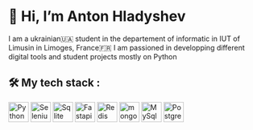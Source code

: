 # 👋 Hi, I’m Anton Hladyshev

I am a ukrainian🇺🇦 student  in the departement of informatic in IUT of Limusin in Limoges, France🇫🇷
I am passioned in developping different digital tools and student projects mostly on Python


## **🛠 My tech stack :**
<p align="left">
  <img src="https://cdn.jsdelivr.net/npm/simple-icons@v5/icons/python.svg" alt="Python" width="40" height="40" margin="10px">
  <img src="https://cdn.jsdelivr.net/npm/simple-icons@v5/icons/selenium.svg" alt="Selenium" width="40" height="40" margin="10px">
  <img src="https://cdn.jsdelivr.net/npm/simple-icons@v5/icons/sqlite.svg" alt="Sqlite" width="40" height="40" margin="10px">
  <img src="https://cdn.jsdelivr.net/npm/simple-icons@v5/icons/fastapi.svg" alt="Fastapi" width="40" height="40" margin="10px">
  <img src="https://cdn.jsdelivr.net/npm/simple-icons@v5/icons/redis.svg" alt="Redis" width="40" height="40" margin="10px">
  <img src="https://cdn.jsdelivr.net/npm/simple-icons@v5/icons/mongodb.svg" alt="mongodb" width="40" height="40" margin="10px">
  <img src="https://cdn.jsdelivr.net/npm/simple-icons@v5/icons/mysql.svg" alt="MySql" width="40" height="40" margin="10px">
  <img src="https://cdn.jsdelivr.net/npm/simple-icons@v5/icons/postgresql.svg" alt="PostgresSql" width="40" height="40" margin="10px">
</p>

